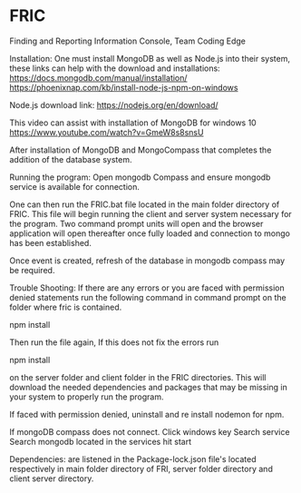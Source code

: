 # FRIC
Finding and Reporting Information Console, Team Coding Edge

Installation:
One must install MongoDB as well as Node.js into their system, these links can help with the download and installations:
https://docs.mongodb.com/manual/installation/  https://phoenixnap.com/kb/install-node-js-npm-on-windows

Node.js download link: https://nodejs.org/en/download/

This video can assist with installation of MongoDB for windows 10 https://www.youtube.com/watch?v=GmeW8s8snsU

After installation of MongoDB and MongoCompass that completes the addition of the database system.


Running the program:
Open mongodb Compass and ensure mongodb service is available for connection.

One can then run the FRIC.bat file located in the main folder directory of FRIC. This file
will begin running the client and server system necessary for the program. 
Two command prompt units will open and the browser application will open thereafter once fully loaded
and connection to mongo has been established.

Once event is created, refresh of the database in mongodb compass may be required.



Trouble Shooting:
If there are any errors or you are faced with permission denied statements run the following command
in command prompt on the folder where fric is contained.

npm install

Then run the file again, If this does not fix the errors run

npm install 

on the server folder and client folder in the FRIC directories. This will download the 
needed dependencies and packages that may be missing in your system to properly run the 
program.

If faced with permission denied, uninstall and re install nodemon for npm.

If mongoDB compass does not connect.
	Click windows key
	Search service
	Search mongodb located in the services
	hit start

Dependencies: are listened in the Package-lock.json file's located respectively in main folder directory
of FRI, server folder directory and client server directory.
